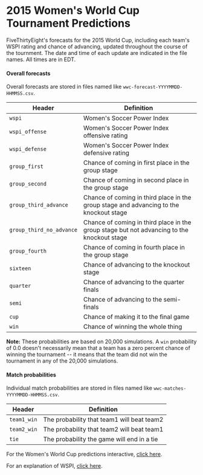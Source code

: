# 2015 Women's World Cup Tournament Predictions

FiveThirtyEight's forecasts for the 2015 World Cup, including each team's WSPI rating and chance of advancing, updated throughout the course of the tournment. The date and time of each update are indicated in the file names. All times are in EDT.

#### Overall forecasts

Overall forecasts are stored in files named like `wwc-forecast-YYYYMMDD-HHMMSS.csv`.

Header | Definition
---|---------
`wspi` | Women's Soccer Power Index
`wspi_offense` | Women's Soccer Power Index offensive rating
`wspi_defense` | Women's Soccer Power Index defensive rating
`group_first` | Chance of coming in first place in the group stage
`group_second` | Chance of coming in second place in the group stage
`group_third_advance` | Chance of coming in third place in the group stage and advancing to the knockout stage
`group_third_no_advance` | Chance of coming in third place in the group stage but not advancing to the knockout stage
`group_fourth` | Chance of coming in fourth place in the group stage
`sixteen` | Chance of advancing to the knockout stage
`quarter` | Chance of advancing to the quarter finals
`semi` | Chance of advancing to the semi-finals
`cup` | Chance of making it to the final game
`win` | Chance of winning the whole thing

__Note:__ These probabilities are based on 20,000 simulations. A `win` probability of 0.0 doesn't necessarily mean that a team has a zero percent chance of winning the tournament -- it means that the team did not win the tournament in any of the 20,000 simulations.

#### Match probabilities

Individual match probabilities are stored in files named like `wwc-matches-YYYYMMDD-HHMMSS.csv`.

Header | Definition
---|---------
`team1_win` | The probability that team1 will beat team2
`team2_win` | The probability that team2 will beat team1
`tie` | The probability the game will end in a tie

For the Women's World Cup predictions interactive, [click here](http://projects.fivethirtyeight.com/womens-world-cup/).

For an explanation of WSPI, [click here](http://fivethirtyeight.com/features/how-our-womens-world-cup-model-works/).